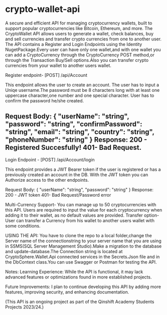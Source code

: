# crypto-wallet-api

A secure and efficient API for managing cryptocurrency wallets, built to support popular cryptocurrencies like Bitcoin, Ethereum, and more.
The CryptoWallet API allows users to generate a wallet, check balances, buy and sell currencies and transfer crypto currencies from one to another user.
The API contains a Register and Login Endpoints using the Identity NugetPackage.Every user can have only one wallet,and with one wallet you can add a CryptoCurrency through the CryptoCurrency POST method,or through the Transaction Buy/Sell options.Also you can transfer crypto currencies from your wallet to another users wallet.

Register endpoint- [POST] /api/Account

This endpoint allows the user to create an account.
The user has to input a Uniqe username.The password must be 8 characters long with at least one uppercase character,one number and one special character.
User has to confirm the password he/she created.

Request Body: 
{
  "userName": "string",
  "password": "string",
  "confirmPassword": "string",
  "email": "string",
  "country": "string",
  "phoneNumber": "string"
}
Response: 200 - Registered Succesfully!
401- Bad Request.
---
Login Endpoint - [POST] /api/Account/login

This endpoint provides a JWT Bearer token if the user is registered or has a previously created an account in the DB.
With the JWT token you can Authorize access to the other endpoints.

Request Body: 
{
  "userName": "string",
  "password": "string"
}
Response: 200 - JWT token
401- Bad Request/Password error

Multi-Currency Support- You can manage up to 50 cryptocurrencies with this API. Users are required to input the value for each cryptocurrency when adding it to their wallet, as no default values are provided.
Transfer option- User can transfer a Currency from his wallet to another users wallet with some conditions.


USING THE API:
You have to clone the repo to a local folder,change the Server name of the connectionstring to your server name that you are using in SSMS(SQL Server Management Studio).Make a migration to the database and
update-database.The Connection string is located at CryptoSphere.Wallet.Api connected services in the Secrets.Json file and in the DbContext class.You can use Swagger or Postman for testing the API.

Notes:
Learning Experience: While the API is functional, it may lack advanced features or optimizations found in more established projects.

Future Improvements: I plan to continue developing this API by adding more features, improving security, and enhancing documentation.

(This API is an ongoing project as part of the Qinshift Academy Students Projects 2023/24.)


